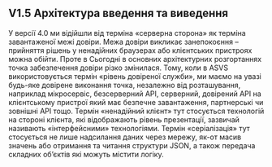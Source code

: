 ## V1.5 Архітектура введення та виведення
У версії 4.0 ми відійшли від терміна «серверна сторона» як терміна завантаженої межі довіри. Межа довіри
викликає занепокоєння – прийняття рішень у ненадійних браузерах або клієнтських пристроях можна обійти. Проте в
Сьогодні в основних архітектурних розгортаннях точка забезпечення довіри різко змінилася.
Тому, коли в ASVS використовується термін «рівень довіреної служби», ми маємо на увазі будь-яке довірене виконання
точка, незалежно від розташування, наприклад мікросервіс, безсерверний API, серверний, довірений API на клієнтському пристрої
який має безпечне завантаження, партнерські чи зовнішні API тощо.
Термін «ненадійний клієнт» тут стосується технологій на стороні клієнта, які відображають рівень презентації,
зазвичай називають «інтерфейсними» технологіями. Термін «серіалізація» тут стосується не лише надсилання даних
через мережу, як-от масив значень або отримання та читання структури JSON, а також передача складних об’єктів
які можуть містити логіку.
